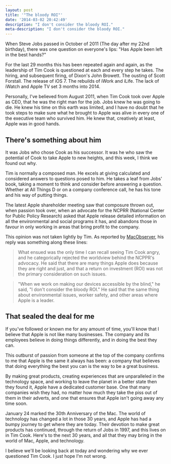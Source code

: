 ```yaml
---
layout: post
title: '"The bloody ROI"'
date: '2014-03-02 20:42:49'
description: "I don't consider the bloody ROI."
meta-description: "I don't consider the bloody ROI."
---
```


When Steve Jobs passed in October of 2011 (The day after my 22nd birthday), there was one question on everyone's lips: "Has Apple been left in the best hands?"

For the last 29 months this has been repeated again and again, as the leadership of Tim Cook is questioned at each and every step he takes. The hiring, and subsequent firing, of Dixon's John Browett. The ousting of Scott Forstall. The release of iOS 7. The rebuilds of iWork and iLife. The lack of iWatch and Apple TV set 3 months into 2014. 

Personally, I've believed from August 2011, when Tim Cook took over Apple as CEO, that he was the right man for the job. Jobs knew he was going to die. He knew his time on this earth was limited, and I have no doubt that he took steps to make sure what he brought to Apple was alive in every one of the executive team who survived him. He knew that, creatively at least, Apple was in good hands.

## There's something about him

It was Jobs who chose Cook as his successor. It was he who saw the potential of Cook to take Apple to new heights, and this week, I think we found out why. 

Tim is normally a composed man. He excels at giving calculated and considered answers to questions posed to him. He takes a leaf from Jobs' book, taking a moment to think and consider before answering a question. Whether at All Things D or on a company conference call, he has his tone and his way of putting things.

The latest Apple shareholder meeting saw that composure thrown out, when passion took over, when an advocate for the NCPRR (National Center for Public Policy Research) asked that Apple release detailed information on all the environmental and social programs it has, and abandons those in favour in only working in areas that bring profit to the company. 

This opinion was not taken lightly by Tim. As reported by [MacObserver](http://www.macobserver.com/tmo/article/tim-cook-soundly-rejects-politics-of-the-ncppr-suggests-group-sell-apples-s), his reply was something along these lines: 

>What ensued was the only time I can recall seeing Tim Cook angry, and he categorically rejected the worldview behind the NCPPR's advocacy. He said that there are many things Apple does because they are right and just, and that a return on investment (ROI) was not the primary consideration on such issues.

>"When we work on making our devices accessible by the blind," he said, "I don't consider the bloody ROI." He said that the same thing about environmental issues, worker safety, and other areas where Apple is a leader.

## That sealed the deal for me
If you've followed or known me for any amount of time, you'll know that I believe that Apple is not like many businesses. The company and its employees believe in doing things differently, and in doing the best they can. 

This outburst of passion from someone at the top of the company confirms to me that Apple is the same it always has been: a company that believes that doing everything the best you can is the way to be a great business.

By making great products, creating experiences that are unparalleled in the technology space, and working to leave the planet in a better state then they found it, Apple have a dedicated customer base. One that many companies wish they had, no matter how much they take the piss out of them in their adverts, and one that ensures that Apple isn't going away any time soon.

January 24 marked the 30th Anniversary of the Mac. The world of technology has changed a lot in those 30 years, and Apple has had a bumpy journey to get where they are today. Their devotion to make great products has continued, through the return of Jobs in 1997, and this lives on in Tim Cook. Here's to the next 30 years, and all that they may bring in the world of Mac, Apple, and technology. 

I believe we'll be looking back at today and wondering why we ever questioned Tim Cook. I just hope I'm not wrong. 